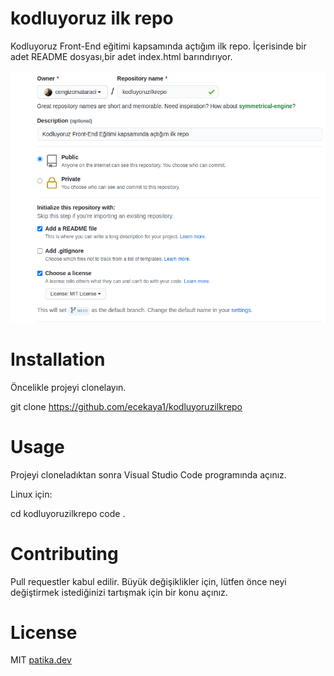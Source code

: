 
# kodluyoruz ilk repo
Kodluyoruz Front-End eğitimi kapsamında açtığım ilk repo. İçerisinde bir adet README dosyası,bir adet index.html barındırıyor.

![kodluyoruz repo görsel](https://raw.githubusercontent.com/Kodluyoruz/taskforce/main/git/odev1/figures/github.png)


# Installation
Öncelikle projeyi clonelayın. 

git clone https://github.com/ecekaya1/kodluyoruzilkrepo
# Usage
Projeyi cloneladıktan sonra Visual Studio Code programında açınız.

Linux için:

cd kodluyoruzilkrepo
code .
# Contributing
Pull requestler kabul edilir. Büyük değişiklikler için, lütfen önce neyi değiştirmek istediğinizi tartışmak için bir konu açınız.

# License
MIT
[patika.dev](www.patika.dev)


